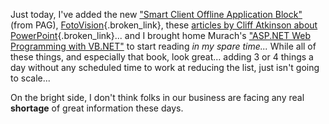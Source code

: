 Just today, I've added the new ["Smart Client Offline Application Block"](http://msdn.microsoft.com/vbasic/default.aspx?pull=/library/en-us/dnpag/html/offline.asp) (from PAG), [FotoVision](http://msdn.microsoft.com/smartclient/codesamples/fotovision/){.broken_link}, these [articles by Cliff Atkinson about PowerPoint](http://www.sociablemedia.com/articles_list.htm){.broken_link}... and I brought home Murach's ["ASP.NET Web Programming with VB.NET"](http://www.amazon.com/exec/obidos/ASIN/1890774200/duncanmackenz-20?creative=125581&camp=2321&link_code=as1) to start reading _in my spare time..._ While all of these things, and especially that book, look great... adding 3 or 4 things a day without any scheduled time to work at reducing the list, just isn't going to scale...

On the bright side, I don't think folks in our business are facing any real **shortage** of great information these days.